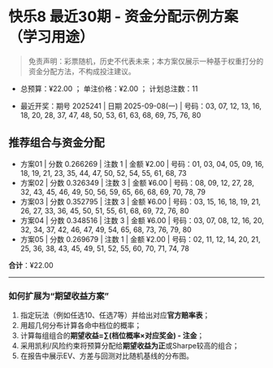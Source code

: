 # 快乐8 最近30期 - 资金分配示例方案（学习用途）

> 免责声明：彩票随机，历史不代表未来；本方案仅展示一种基于权重打分的资金分配方法，不构成投注建议。

- 总预算：¥22.00 ； 单注价格：¥2.00 ； 计划总注数：11

- 最近开奖：期号 2025241 | 日期 2025-09-08(一) | 号码：03, 07, 12, 13, 16, 18, 20, 28, 37, 47, 48, 50, 53, 61, 63, 68, 69, 75, 76, 80


## 推荐组合与资金分配

- 方案01 | 分数 0.266269 | 注数   1 | 金额 ¥2.00 | 号码：01, 03, 04, 05, 09, 16, 18, 19, 21, 23, 35, 44, 47, 50, 52, 54, 55, 61, 68, 73
- 方案02 | 分数 0.326349 | 注数   3 | 金额 ¥6.00 | 号码：08, 09, 12, 27, 28, 32, 43, 45, 46, 49, 50, 56, 59, 65, 66, 68, 69, 70, 78, 79
- 方案03 | 分数 0.352795 | 注数   3 | 金额 ¥6.00 | 号码：03, 15, 16, 18, 19, 21, 26, 27, 33, 36, 45, 50, 51, 55, 61, 68, 69, 72, 76, 80
- 方案04 | 分数 0.348516 | 注数   3 | 金额 ¥6.00 | 号码：03, 07, 08, 12, 16, 20, 32, 34, 37, 42, 46, 47, 49, 54, 65, 68, 73, 76, 79, 80
- 方案05 | 分数 0.269679 | 注数   1 | 金额 ¥2.00 | 号码：02, 11, 12, 14, 20, 21, 25, 36, 38, 43, 45, 49, 51, 52, 55, 60, 70, 71, 74, 78

**合计**：¥22.00


---
### 如何扩展为“期望收益方案”

1) 指定玩法（例如任选10、任选7等）并给出对应**官方赔率表**；
2) 用超几何分布计算各命中档位的概率；
3) 计算每组组合的**期望收益=∑(档位概率×对应奖金) - 注金**；
4) 采用凯利/风险约束将预算分配给**期望收益为正**或Sharpe较高的组合；
5) 在报告中展示EV、方差与回测对比随机基线的分布图。